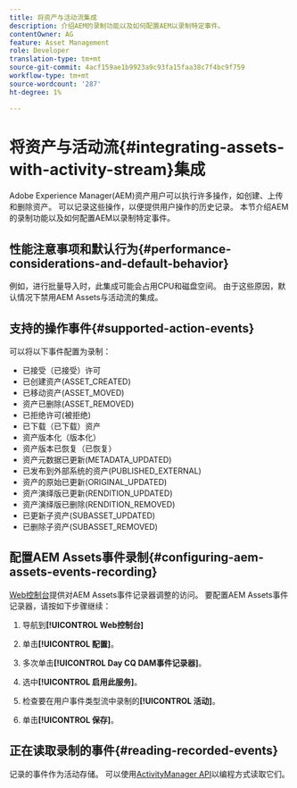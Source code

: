 ```yaml
---
title: 将资产与活动流集成
description: 介绍AEM的录制功能以及如何配置AEM以录制特定事件。
contentOwner: AG
feature: Asset Management
role: Developer
translation-type: tm+mt
source-git-commit: 4acf159ae1b9923a9c93fa15faa38c7f4bc9f759
workflow-type: tm+mt
source-wordcount: '287'
ht-degree: 1%

---
```



# 将资产与活动流{#integrating-assets-with-activity-stream}集成

Adobe Experience Manager(AEM)资产用户可以执行许多操作，如创建、上传和删除资产。 可以记录这些操作，以便提供用户操作的历史记录。 本节介绍AEM的录制功能以及如何配置AEM以录制特定事件。

## 性能注意事项和默认行为{#performance-considerations-and-default-behavior}

例如，进行批量导入时，此集成可能会占用CPU和磁盘空间。 由于这些原因，默认情况下禁用AEM Assets与活动流的集成。

## 支持的操作事件{#supported-action-events}

可以将以下事件配置为录制：

* 已接受（已接受）许可
* 已创建资产(ASSET_CREATED)
* 已移动资产(ASSET_MOVED)
* 资产已删除(ASSET_REMOVED)
* 已拒绝许可(被拒绝)
* 已下载（已下载）资产
* 资产版本化（版本化）
* 资产版本已恢复（已恢复）
* 资产元数据已更新(METADATA_UPDATED)
* 已发布到外部系统的资产(PUBLISHED_EXTERNAL)
* 资产的原始已更新(ORIGINAL_UPDATED)
* 资产演绎版已更新(RENDITION_UPDATED)
* 资产演绎版已删除(RENDITION_REMOVED)
* 已更新子资产(SUBASSET_UPDATED)
* 已删除子资产(SUBASSET_REMOVED)

## 配置AEM Assets事件录制{#configuring-aem-assets-events-recording}

[Web控制台](/help/sites-deploying/configuring-osgi.md)提供对AEM Assets事件记录器调整的访问。 要配置AEM Assets事件记录器，请按如下步骤继续：

1. 导航到&#x200B;**[!UICONTROL Web控制台]**

1. 单击&#x200B;**[!UICONTROL 配置]**。

1. 多次单击&#x200B;**[!UICONTROL Day CQ DAM事件记录器]**。

1. 选中&#x200B;**[!UICONTROL 启用此服务]**。

1. 检查要在用户事件类型流中录制的&#x200B;**[!UICONTROL 活动]**。

1. 单击&#x200B;**[!UICONTROL 保存]**。

## 正在读取录制的事件{#reading-recorded-events}

记录的事件作为活动存储。 可以使用[ActivityManager API](https://helpx.adobe.com/experience-manager/6-4/sites/developing/using/reference-materials/javadoc/com/adobe/granite/activitystreams/ActivityManager.html)以编程方式读取它们。
